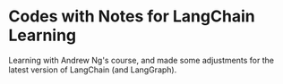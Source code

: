 # Codes with Notes for LangChain Learning

Learning with Andrew Ng's course, and made some adjustments for the latest version of LangChain (and LangGraph).
